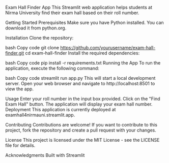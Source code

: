 Exam Hall Finder App
This Streamlit web application helps students at Nirma University find their exam hall based on their roll number.

Getting Started
Prerequisites
Make sure you have Python installed. You can download it from python.org.

Installation
Clone the repository:

bash
Copy code
git clone https://github.com/yourusername/exam-hall-finder.git
cd exam-hall-finder
Install the required dependencies:

bash
Copy code
pip install -r requirements.txt
Running the App
To run the application, execute the following command:

bash
Copy code
streamlit run app.py
This will start a local development server. Open your web browser and navigate to http://localhost:8501 to view the app.

Usage
Enter your roll number in the input box provided.
Click on the "Find Exam Hall" button.
The application will display your exam hall number.
Deployment
This application is currently deployed at examhall4nirmauni.streamlit.app.

Contributing
Contributions are welcome! If you want to contribute to this project, fork the repository and create a pull request with your changes.

License
This project is licensed under the MIT License - see the LICENSE file for details.

Acknowledgments
Built with Streamlit
